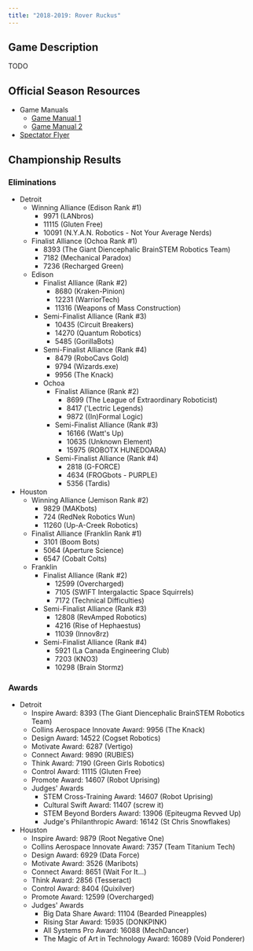 ```yaml
---
title: "2018-2019: Rover Ruckus"
---
```


## Game Description
TODO

## Official Season Resources
* Game Manuals
  * [Game Manual 1](assets/seasons/2018-2019/game-manual-part-1.pdf)
  * [Game Manual 2](assets/seasons/2018-2019/game-manual-part-2.pdf)
* [Spectator Flyer](assets/seasons/2018-2019/spectator-flyer.pdf)

## Championship Results
### Eliminations
* Detroit
  * Winning Alliance (Edison Rank #1)
    * 9971 (LANbros)
    * 11115 (Gluten Free)
    * 10091 (N.Y.A.N. Robotics - Not Your Average Nerds)
  * Finalist Alliance (Ochoa Rank #1)
    * 8393 (The Giant Diencephalic BrainSTEM Robotics Team)
    * 7182 (Mechanical Paradox)
    * 7236 (Recharged Green)
  * Edison
    * Finalist Alliance (Rank #2)
      * 8680 (Kraken-Pinion)
      * 12231 (WarriorTech)
      * 11316 (Weapons of Mass Construction)
    * Semi-Finalist Alliance (Rank #3)
      * 10435 (Circuit Breakers)
      * 14270 (Quantum Robotics)
      * 5485 (GorillaBots)
    * Semi-Finalist Alliance (Rank #4)
      * 8479 (RoboCavs Gold)
      * 9794 (Wizards.exe)
      * 9956 (The Knack)
    * Ochoa
      * Finalist Alliance (Rank #2)
        * 8699 (The League of Extraordinary Roboticist)
        * 8417 ('Lectric Legends)
        * 9872 ((In)Formal Logic)
      * Semi-Finalist Alliance (Rank #3)
        * 16166 (Watt's Up)
        * 10635 (Unknown Element)
        * 15975 (ROBOTX HUNEDOARA) 
      * Semi-Finalist Alliance (Rank #4)
        * 2818 (G-FORCE)
        * 4634 (FROGbots - PURPLE)
        * 5356 (Tardis)
* Houston
  * Winning Alliance (Jemison Rank #2)
    * 9829 (MAKbots)
    * 724 (RedNek Robotics Wun)
    * 11260 (Up-A-Creek Robotics)
  * Finalist Alliance (Franklin Rank #1)
    * 3101 (Boom Bots)
    * 5064 (Aperture Science)
    * 6547 (Cobalt Colts)
  * Franklin
    * Finalist Alliance (Rank #2)
      * 12599 (Overcharged)
      * 7105 (SWIFT Intergalactic Space Squirrels)
      * 7172 (Technical Difficulties)
    * Semi-Finalist Alliance (Rank #3)
      * 12808 (RevAmped Robotics)
      * 4216 (Rise of Hephaestus)
      * 11039 (Innov8rz)
    * Semi-Finalist Alliance (Rank #4)
      * 5921 (La Canada Engineering Club)
      * 7203 (KNO3)
      * 10298 (Brain Stormz)

### Awards
* Detroit
  * Inspire Award: 8393 (The Giant Diencephalic BrainSTEM Robotics Team)
  * Collins Aerospace Innovate Award: 9956 (The Knack)
  * Design Award: 14522 (Cogset Robotics)
  * Motivate Award: 6287 (Vertigo)
  * Connect Award: 9890 (RUBIES)
  * Think Award: 7190 (Green Girls Robotics)
  * Control Award: 11115 (Gluten Free)
  * Promote Award: 14607 (Robot Uprising)
  * Judges' Awards
    * STEM Cross-Training Award: 14607 (Robot Uprising)
    * Cultural Swift Award: 11407 (screw it)
    * STEM Beyond Borders Award: 13906 (Epiteugma Revved Up)
    * Judge's Philanthropic Award: 16142 (St Chris Snowflakes)
* Houston
  * Inspire Award: 9879 (Root Negative One)
  * Collins Aerospace Innovate Award: 7357 (Team Titanium Tech)
  * Design Award: 6929 (Data Force) 
  * Motivate Award: 3526 (Maribots)
  * Connect Award: 8651 (Wait For It...)
  * Think Award: 2856 (Tesseract)
  * Control Award: 8404 (Quixilver)
  * Promote Award: 12599 (Overcharged) 
  * Judges' Awards
    * Big Data Share Award: 11104 (Bearded Pineapples)
    * Rising Star Award: 15935 (DONKPINK)
    * All Systems Pro Award: 16088 (MechDancer)
    * The Magic of Art in Technology Award: 16089 (Void Ponderer)
